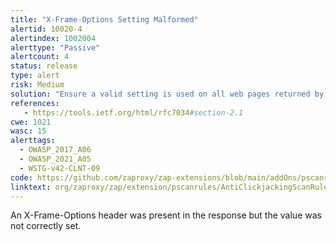 ```yaml
---
title: "X-Frame-Options Setting Malformed"
alertid: 10020-4
alertindex: 1002004
alerttype: "Passive"
alertcount: 4
status: release
type: alert
risk: Medium
solution: "Ensure a valid setting is used on all web pages returned by your site (if you expect the page to be framed only by pages on your server (e.g. it's part of a FRAMESET) then you'll want to use SAMEORIGIN, otherwise if you never expect the page to be framed, you should use DENY.  Alternatively consider implementing Content Security Policy's 'frame-ancestors' directive."
references:
   - https://tools.ietf.org/html/rfc7034#section-2.1
cwe: 1021
wasc: 15
alerttags: 
  - OWASP_2017_A06
  - OWASP_2021_A05
  - WSTG-v42-CLNT-09
code: https://github.com/zaproxy/zap-extensions/blob/main/addOns/pscanrules/src/main/java/org/zaproxy/zap/extension/pscanrules/AntiClickjackingScanRule.java
linktext: org/zaproxy/zap/extension/pscanrules/AntiClickjackingScanRule.java
---
```

An X-Frame-Options header was present in the response but the value was not correctly set.
